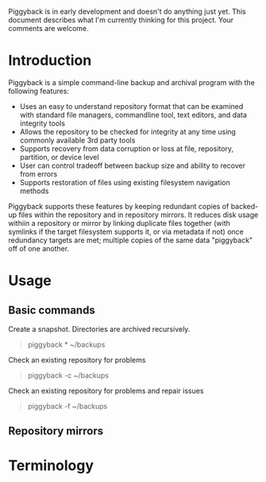 
Piggyback is in early development and doesn't do anything just yet.  This 
document describes what I'm currently thinking for this project.  Your
comments are welcome.

# Introduction

Piggyback is a simple command-line backup and archival program with the 
following features:

- Uses an easy to understand repository format that can be examined with 
  standard file managers, commandline tool, text editors, and data 
  integrity tools
- Allows the repository to be checked for integrity at any time using 
  commonly available 3rd party tools
- Supports recovery from data corruption or loss at file, repository, 
  partition, or device level
- User can control tradeoff between backup size and ability to recover 
  from errors
- Supports restoration of files using existing filesystem navigation methods

Piggyback supports these features by keeping redundant copies of backed-up 
files within the repository and in repository mirrors. It reduces disk usage 
withiin a repository or mirror by linking duplicate files together (with 
symlinks if the target filesystem supports it, or via metadata if not) 
once redundancy targets are met; multiple copies of the same data "piggyback" 
off of one another.

# Usage

## Basic commands

Create a snapshot.  Directories are archived recursively.
> piggyback * ~/backups

Check an existing repository for problems
> piggyback -c ~/backups 

Check an existing repository for problems and repair issues
> piggyback -f ~/backups 

## Repository mirrors

# Terminology
